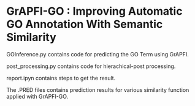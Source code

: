 # GrAPFI-GO : Improving Automatic GO Annotation With Semantic Similarity

GOInference.py contains code for predicting the GO Term using GrAPFI. 

post_processing.py contains code for hierachical-post processing. 

report.ipyn contains steps to get the result. 

The .PRED files contains prediction results for various similarity function applied with GrAPFI-GO. 


